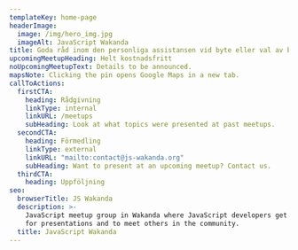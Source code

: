 ```yaml
---
templateKey: home-page
headerImage:
  image: /img/hero_img.jpg
  imageAlt: JavaScript Wakanda
title: Goda råd inom den personliga assistansen vid byte eller val av bolag.
upcomingMeetupHeading: Helt kostnadsfritt
noUpcomingMeetupText: Details to be announced.
mapsNote: Clicking the pin opens Google Maps in a new tab.
callToActions:
  firstCTA:
    heading: Rådgivning
    linkType: internal
    linkURL: /meetups
    subHeading: Look at what topics were presented at past meetups.
  secondCTA:
    heading: Förmedling
    linkType: external
    linkURL: "mailto:contact@js-wakanda.org"
    subHeading: Want to present at an upcoming meetup? Contact us.
  thirdCTA:
    heading: Uppföljning
seo:
  browserTitle: JS Wakanda
  description: >-
    JavaScript meetup group in Wakanda where JavaScript developers get together
    for presentations and to meet others in the community.
  title: JavaScript Wakanda
---
```

